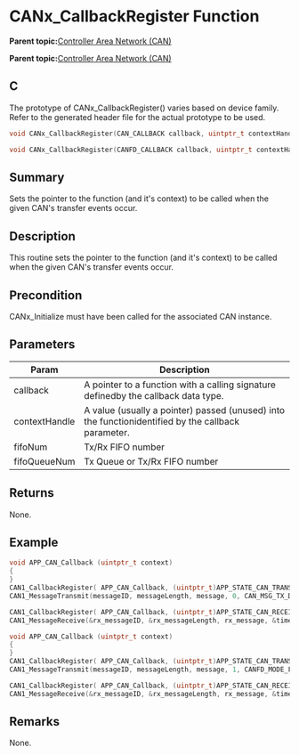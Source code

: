 # CANx\_CallbackRegister Function

**Parent topic:**[Controller Area Network \(CAN\)](GUID-87A954BC-99B5-448D-BC6D-4C2250A9B58E.md)

**Parent topic:**[Controller Area Network \(CAN\)](GUID-9E2CB6D3-5052-4DCE-9DD7-68CC12674833.md)

## C

The prototype of CANx\_CallbackRegister\(\) varies based on device family. Refer to the generated header file for the actual prototype to be used.

```c
void CANx_CallbackRegister(CAN_CALLBACK callback, uintptr_t contextHandle, uint8_t fifoNum) // x - Instance of the CAN peripheral

void CANx_CallbackRegister(CANFD_CALLBACK callback, uintptr_t contextHandle, uint8_t fifoQueueNum) // x - Instance of the CAN peripheral
```

## Summary

Sets the pointer to the function \(and it's context\) to be called when the given CAN's transfer events occur.

## Description

This routine sets the pointer to the function \(and it's context\) to be called when the given CAN's transfer events occur.

## Precondition

CANx\_Initialize must have been called for the associated CAN instance.

## Parameters

|Param|Description|
|-----|-----------|
|callback|A pointer to a function with a calling signature definedby the callback data type.|
|contextHandle|A value \(usually a pointer\) passed \(unused\) into the functionidentified by the callback parameter.|
|fifoNum|Tx/Rx FIFO number|
|fifoQueueNum|Tx Queue or Tx/Rx FIFO number|

## Returns

None.

## Example

```c
void APP_CAN_Callback (uintptr_t context)
{
}
CAN1_CallbackRegister( APP_CAN_Callback, (uintptr_t)APP_STATE_CAN_TRANSMIT, 0 );
CAN1_MessageTransmit(messageID, messageLength, message, 0, CAN_MSG_TX_DATA_FRAME);

CAN1_CallbackRegister( APP_CAN_Callback, (uintptr_t)APP_STATE_CAN_RECEIVE, 1 );
CAN1_MessageReceive(&rx_messageID, &rx_messageLength, rx_message, &timestamp, 1);
```

```c
void APP_CAN_Callback (uintptr_t context)
{
}
CAN1_CallbackRegister( APP_CAN_Callback, (uintptr_t)APP_STATE_CAN_TRANSMIT, 1 );
CAN1_MessageTransmit(messageID, messageLength, message, 1, CANFD_MODE_FD_WITH_BRS, CANFD_MSG_TX_DATA_FRAME);

CAN1_CallbackRegister( APP_CAN_Callback, (uintptr_t)APP_STATE_CAN_RECEIVE, 2 );
CAN1_MessageReceive(&rx_messageID, &rx_messageLength, rx_message, &timestamp, 2, &msgAttr);
```

## Remarks

None.

